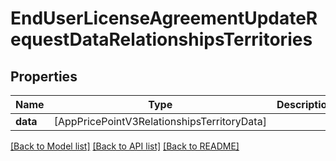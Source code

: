 # EndUserLicenseAgreementUpdateRequestDataRelationshipsTerritories

## Properties
Name | Type | Description | Notes
------------ | ------------- | ------------- | -------------
**data** | [AppPricePointV3RelationshipsTerritoryData] |  | [optional] 

[[Back to Model list]](../README.md#documentation-for-models) [[Back to API list]](../README.md#documentation-for-api-endpoints) [[Back to README]](../README.md)


